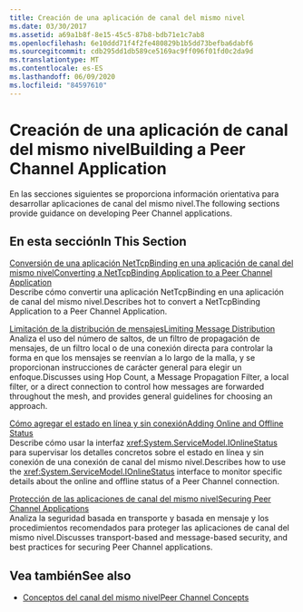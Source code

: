 ```yaml
---
title: Creación de una aplicación de canal del mismo nivel
ms.date: 03/30/2017
ms.assetid: a69a1b8f-8e15-45c5-87b8-bdb71e1c7ab8
ms.openlocfilehash: 6e10ddd71f4f2fe480829b1b5dd73befba6dabf6
ms.sourcegitcommit: cdb295dd1db589ce5169ac9ff096f01fd0c2da9d
ms.translationtype: MT
ms.contentlocale: es-ES
ms.lasthandoff: 06/09/2020
ms.locfileid: "84597610"
---
```

# <a name="building-a-peer-channel-application"></a><span data-ttu-id="f04e8-102">Creación de una aplicación de canal del mismo nivel</span><span class="sxs-lookup"><span data-stu-id="f04e8-102">Building a Peer Channel Application</span></span>
<span data-ttu-id="f04e8-103">En las secciones siguientes se proporciona información orientativa para desarrollar aplicaciones de canal del mismo nivel.</span><span class="sxs-lookup"><span data-stu-id="f04e8-103">The following sections provide guidance on developing Peer Channel applications.</span></span>  
  
## <a name="in-this-section"></a><span data-ttu-id="f04e8-104">En esta sección</span><span class="sxs-lookup"><span data-stu-id="f04e8-104">In This Section</span></span>  
 [<span data-ttu-id="f04e8-105">Conversión de una aplicación NetTcpBinding en una aplicación de canal del mismo nivel</span><span class="sxs-lookup"><span data-stu-id="f04e8-105">Converting a NetTcpBinding Application to a Peer Channel Application</span></span>](converting-a-nettcpbinding-application-to-a-peer-channel-application.md)  
 <span data-ttu-id="f04e8-106">Describe cómo convertir una aplicación NetTcpBinding en una aplicación de canal del mismo nivel.</span><span class="sxs-lookup"><span data-stu-id="f04e8-106">Describes hot to convert a NetTcpBinding Application to a Peer Channel Application.</span></span>  
  
 [<span data-ttu-id="f04e8-107">Limitación de la distribución de mensajes</span><span class="sxs-lookup"><span data-stu-id="f04e8-107">Limiting Message Distribution</span></span>](limiting-message-distribution.md)  
 <span data-ttu-id="f04e8-108">Analiza el uso del número de saltos, de un filtro de propagación de mensajes, de un filtro local o de una conexión directa para controlar la forma en que los mensajes se reenvían a lo largo de la malla, y se proporcionan instrucciones de carácter general para elegir un enfoque.</span><span class="sxs-lookup"><span data-stu-id="f04e8-108">Discusses using Hop Count, a Message Propagation Filter, a local filter, or a direct connection to control how messages are forwarded throughout the mesh, and provides general guidelines for choosing an approach.</span></span>  
  
 [<span data-ttu-id="f04e8-109">Cómo agregar el estado en línea y sin conexión</span><span class="sxs-lookup"><span data-stu-id="f04e8-109">Adding Online and Offline Status</span></span>](adding-online-and-offline-status.md)  
 <span data-ttu-id="f04e8-110">Describe cómo usar la interfaz <xref:System.ServiceModel.IOnlineStatus> para supervisar los detalles concretos sobre el estado en línea y sin conexión de una conexión de canal del mismo nivel.</span><span class="sxs-lookup"><span data-stu-id="f04e8-110">Describes how to use the <xref:System.ServiceModel.IOnlineStatus> interface to monitor specific details about the online and offline status of a Peer Channel connection.</span></span>  
  
 [<span data-ttu-id="f04e8-111">Protección de las aplicaciones de canal del mismo nivel</span><span class="sxs-lookup"><span data-stu-id="f04e8-111">Securing Peer Channel Applications</span></span>](securing-peer-channel-applications.md)  
 <span data-ttu-id="f04e8-112">Analiza la seguridad basada en transporte y basada en mensaje y los procedimientos recomendados para proteger las aplicaciones de canal del mismo nivel.</span><span class="sxs-lookup"><span data-stu-id="f04e8-112">Discusses transport-based and message-based security, and best practices for securing Peer Channel applications.</span></span>  
  
## <a name="see-also"></a><span data-ttu-id="f04e8-113">Vea también</span><span class="sxs-lookup"><span data-stu-id="f04e8-113">See also</span></span>

- [<span data-ttu-id="f04e8-114">Conceptos del canal del mismo nivel</span><span class="sxs-lookup"><span data-stu-id="f04e8-114">Peer Channel Concepts</span></span>](peer-channel-concepts.md)
